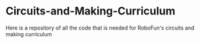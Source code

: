 # Circuits-and-Making-Curriculum
Here is a repository of all the code that is needed for RoboFun's circuits and making curriculum
